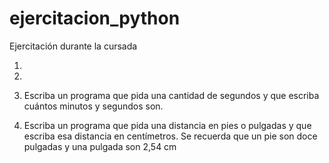 # ejercitacion_python
Ejercitación durante la cursada

1)

2)

3) Escriba un programa que pida una cantidad de segundos y
   que escriba cuántos minutos y segundos son.

4) Escriba un programa que pida una distancia en pies o pulgadas y que
   escriba esa distancia en centímetros. 
   Se recuerda que un pie son doce pulgadas y una pulgada son 2,54 cm

